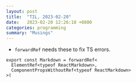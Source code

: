 ```yaml
---
layout: post
title:  "TIL, 2023-02-20"
date:   2023-02-20 12:26:18 +0800
categories: programming
summary: "Musings"
---
```


- `forwardRef` needs these to fix TS errors.

```
export const Markdown = forwardRef<
  ElementRef<typeof ReactMarkdown>,
  ComponentPropsWithoutRef<typeof ReactMarkdown>
>(
```
